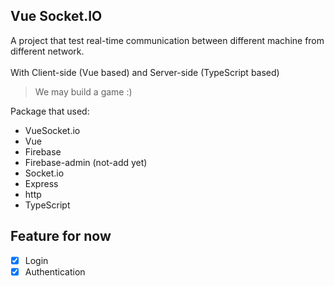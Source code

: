 ## Vue Socket.IO 
A project that test real-time communication between different machine from different network.
<br><br>With Client-side (Vue based) and Server-side (TypeScript based)
> We may build a game :)

Package that used:
* VueSocket.io
* Vue
* Firebase
* Firebase-admin (not-add yet)
* Socket.io
* Express
* http
* TypeScript

## Feature for now ##
- [x] Login
- [x] Authentication
